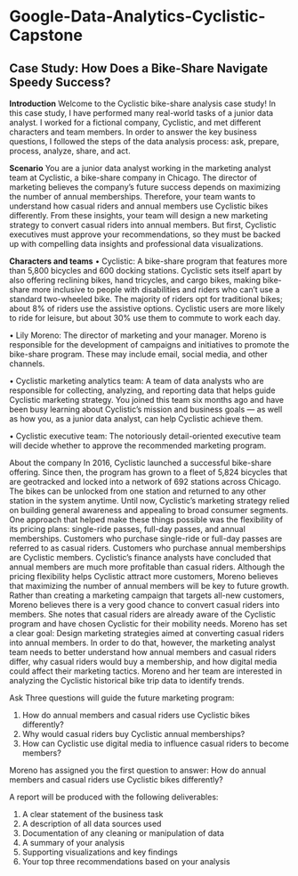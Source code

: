 # Google-Data-Analytics-Cyclistic-Capstone
## Case Study: How Does a Bike-Share Navigate Speedy Success?
**Introduction**
Welcome to the Cyclistic bike-share analysis case study! In this case study, I have performed many real-world tasks of a junior data analyst. I worked for a fictional company, Cyclistic, and met different characters and team members. In order to answer the key business questions, I followed the steps of the data analysis process: ask, prepare, process, analyze, share, and act. 

**Scenario**
You are a junior data analyst working in the marketing analyst team at Cyclistic, a bike-share company in Chicago. The director of marketing believes the company’s future success depends on maximizing the number of annual memberships. Therefore, your team wants to understand how casual riders and annual members use Cyclistic bikes differently. From these insights, your team will design a new marketing strategy to convert casual riders into annual members. But first, Cyclistic executives must approve your recommendations, so they must be backed up with compelling data insights and professional data visualizations.

**Characters and teams**
•	Cyclistic: A bike-share program that features more than 5,800 bicycles and 600 docking stations. Cyclistic sets itself apart by also offering reclining bikes, hand tricycles, and cargo bikes, making bike-share more inclusive to people with disabilities and riders who can’t use a standard two-wheeled bike. The majority of riders opt for traditional bikes; about 8% of riders use the assistive options. Cyclistic users are more likely to ride for leisure, but about 30% use them to commute to work each day. 

•	Lily Moreno: The director of marketing and your manager. Moreno is responsible for the development of campaigns and initiatives to promote the bike-share program. These may include email, social media, and other channels. 

•	Cyclistic marketing analytics team: A team of data analysts who are responsible for collecting, analyzing, and reporting data that helps guide Cyclistic marketing strategy. You joined this team six months ago and have been busy learning about Cyclistic’s mission and business goals — as well as how you, as a junior data analyst, can help Cyclistic achieve them. 

•	Cyclistic executive team: The notoriously detail-oriented executive team will decide whether to approve the recommended marketing program.

About the company
In 2016, Cyclistic launched a successful bike-share offering. Since then, the program has grown to a fleet of 5,824 bicycles that are geotracked and locked into a network of 692 stations across Chicago. The bikes can be unlocked from one station and returned to any other station in the system anytime. Until now, Cyclistic’s marketing strategy relied on building general awareness and appealing to broad consumer segments. One approach that helped make these things possible was the flexibility of its pricing plans: single-ride passes, full-day passes, and annual memberships. Customers who purchase single-ride or full-day passes are referred to as casual riders. Customers who purchase annual memberships are Cyclistic members. Cyclistic’s finance analysts have concluded that annual members are much more profitable than casual riders. Although the pricing flexibility helps Cyclistic attract more customers, Moreno believes that maximizing the number of annual members will be key to future growth. Rather than creating a marketing campaign that targets all-new customers, Moreno believes there is a very good chance to convert casual riders into members. She notes that casual riders are already aware of the Cyclistic program and have chosen Cyclistic for their mobility needs. Moreno has set a clear goal: Design marketing strategies aimed at converting casual riders into annual members. In order to do that, however, the marketing analyst team needs to better understand how annual members and casual riders differ, why casual riders would buy a membership, and how digital media could affect their marketing tactics. Moreno and her team are interested in analyzing the Cyclistic historical bike trip data to identify trends.

Ask 
Three questions will guide the future marketing program: 
1.	How do annual members and casual riders use Cyclistic bikes differently? 
2.	Why would casual riders buy Cyclistic annual memberships? 
3.	How can Cyclistic use digital media to influence casual riders to become members?

Moreno has assigned you the first question to answer: How do annual members and casual riders use Cyclistic bikes differently?

A report will be produced with the following deliverables: 
1.	A clear statement of the business task 
2.	A description of all data sources used 
3.	Documentation of any cleaning or manipulation of data 
4.	A summary of your analysis 
5.	Supporting visualizations and key findings 
6.	Your top three recommendations based on your analysis
